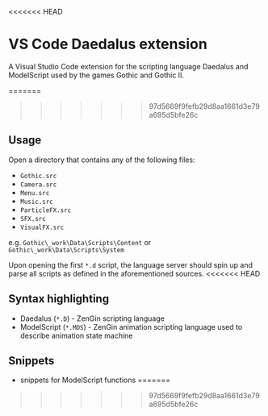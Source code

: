 <<<<<<< HEAD
# VS Code Daedalus extension

A Visual Studio Code extension for the scripting language Daedalus and ModelScript used by the games Gothic and Gothic II.

=======
>>>>>>> 97d5669f9fefb29d8aa1661d3e79a695d5bfe26c
## Usage

Open a directory that contains any of the following files:
- `Gothic.src`
- `Camera.src`
- `Menu.src`
- `Music.src`
- `ParticleFX.src`
- `SFX.src`
- `VisualFX.src`

e.g. `Gothic\_work\Data\Scripts\Content` or `Gothic\_work\Data\Scripts\System`

Upon opening the first `*.d` script, the language server should spin up and parse all scripts as defined in the aforementioned sources.
<<<<<<< HEAD

## Syntax highlighting
- Daedalus (`*.D`) - ZenGin scripting language
- ModelScript (`*.MDS`) - ZenGin animation scripting language used to describe animation state machine

## Snippets
- snippets for ModelScript functions
=======
>>>>>>> 97d5669f9fefb29d8aa1661d3e79a695d5bfe26c
